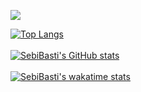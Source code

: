 [<img src="https://www.codewars.com/users/SebiBasti/badges/large">](https://www.codewars.com/users/SebiBasti)


[![Top Langs](https://github-readme-stats.vercel.app/api/top-langs/?username=SebiBasti&langs_count=4&theme=dark&layout=compact&card_width=495)](https://github.com/anuraghazra/github-readme-stats)
<br/>
<br/>
[![SebiBasti's GitHub stats](https://github-readme-stats.vercel.app/api?username=SebiBasti&show_icons=true&theme=dark&include_all_commits=true&count_private=true&card_width=495&hide=stars)](https://github.com/anuraghazra/github-readme-stats)
<br/>
<br/>
[![SebiBasti's wakatime stats](https://github-readme-stats.vercel.app/api/wakatime?username=SebiBasti&langs_count=6&theme=dark&layout=compact)](https://github.com/anuraghazra/github-readme-stats)
